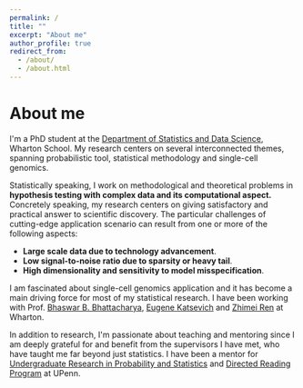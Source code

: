 ```yaml
---
permalink: /
title: ""
excerpt: "About me"
author_profile: true
redirect_from: 
  - /about/
  - /about.html
---
```


About me
======

I'm a PhD student at the [Department of Statistics and Data Science](https://statistics.wharton.upenn.edu/), Wharton School. My research centers on several interconnected themes, spanning probabilistic tool, statistical methodology and single-cell genomics. 

Statistically speaking, I work on methodological and theoretical problems in **hypothesis testing with complex data and its computational aspect.** Concretely speaking, my research centers on giving satisfactory and practical answer to scientific discovery. The particular challenges of cutting-edge application scenario can result from one or more of the following aspects:

- **Large scale data due to technology advancement**.
- **Low signal-to-noise ratio due to sparsity or heavy tail**.
- **High dimensionality and sensitivity to model misspecification**.


I am fascinated about single-cell genomics application and it has become a main driving force for most of my statistical research. I have been working with Prof. [Bhaswar B. Bhattacharya](http://www-stat.wharton.upenn.edu/~bhaswar/), [Eugene Katsevich](https://ekatsevi.github.io/) and [Zhimei Ren](https://zhimeir.github.io/) at Wharton.

In addition to research, I'm passionate about teaching and mentoring since I am deeply grateful for and benefit from the supervisors I have met, who have taught me far beyond just statistics. I have been a mentor for [Undergraduate Research in Probability and Statistics](https://sites.google.com/view/urps-penn?pli=1) and [Directed Reading Program](https://www2.math.upenn.edu/~tbraz/drp/) at UPenn. 

